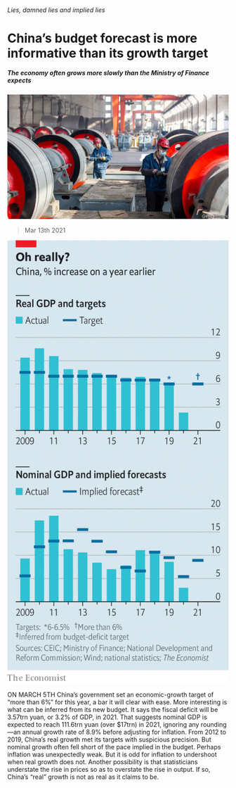 ###### Lies, damned lies and implied lies

# China’s budget forecast is more informative than its growth target 

##### The economy often grows more slowly than the Ministry of Finance expects 

![image](images/20210313_fnp504.jpg) 

> Mar 13th 2021 

![image](images/20210313_fnc117.png) 



ON MARCH 5TH China’s government set an economic-growth target of “more than 6%” for this year, a bar it will clear with ease. More interesting is what can be inferred from its new budget. It says the fiscal deficit will be 3.57trn yuan, or 3.2% of GDP, in 2021. That suggests nominal GDP is expected to reach 111.6trn yuan (over $17trn) in 2021, ignoring any rounding—an annual growth rate of 8.9% before adjusting for inflation. From 2012 to 2019, China’s real growth met its targets with suspicious precision. But nominal growth often fell short of the pace implied in the budget. Perhaps inflation was unexpectedly weak. But it is odd for inflation to undershoot when real growth does not. Another possibility is that statisticians understate the rise in prices so as to overstate the rise in output. If so, China’s “real” growth is not as real as it claims to be.

